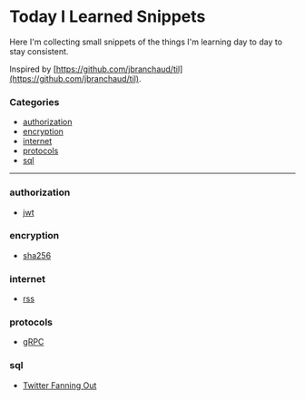 # Today I Learned Snippets

Here I'm collecting small snippets of the things I'm learning day to day to stay consistent.

Inspired by [https://github.com/jbranchaud/til](https://github.com/jbranchaud/til).

### Categories

* [authorization](#authorization)
* [encryption](#encryption)
* [internet](#internet)
* [protocols](#protocols)
* [sql](#sql)

---

### authorization

- [jwt](/authorization/jwt.md)

### encryption

- [sha256](/encryption/sha256.md)

### internet

- [rss](/internet/rss.md)

### protocols

- [gRPC](/protocols/grpc.md)

### sql

- [Twitter Fanning Out](/sql/twitter-fanning-out.md)

